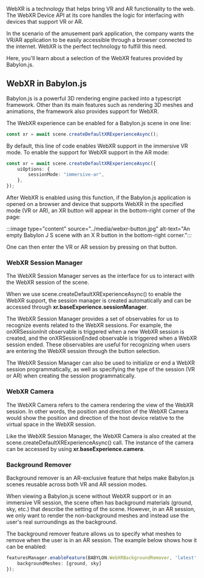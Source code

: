 WebXR is a technology that helps bring VR and AR functionality to the web. The WebXR Device API at its core handles the logic for interfacing with devices that support VR or AR. 

In the scenario of the amusement park application, the company wants the VR/AR application to be easily accessible through a browser connected to the internet. WebXR is the perfect technology to fulfill this need.

Here, you'll learn about a selection of the WebXR features provided by Babylon.js.

## WebXR in Babylon.js

Babylon.js is a powerful 3D rendering engine packed into a typescript framework. Other than its main features such as rendering 3D meshes and animations, the framework also provides support for WebXR.

The WebXR experience can be enabled for a Babylon.js scene in one line:

```typescript
const xr = await scene.createDefaultXRExperienceAsync();
```

By default, this line of code enables WebXR support in the immersive VR mode. To enable the support for WebXR support in the AR mode:

```typescript
const xr = await scene.createDefaultXRExperienceAsync({
    uiOptions: {
        sessionMode: "immersive-ar",
    },
});
```

After WebXR is enabled using this function, if the Babylon.js application is opened on a browser and device that supports WebXR in the specified mode (VR or AR), an XR button will appear in the bottom-right corner of the page:

:::image type="content" source="../media/webxr-button.jpg" alt-text="An empty Babylon J S scene with an X R button in the bottom-right corner.":::

One can then enter the VR or AR session by pressing on that button.

### WebXR Session Manager

The WebXR Session Manager serves as the interface for us to interact with the WebXR session of the scene.

When we use scene.createDefaultXRExperienceAsync() to enable the WebXR support, the session manager is created automatically and can be accessed through **xr.baseExperience.sessionManager**.

The WebXR Session Manager provides a set of observables for us to recognize events related to the WebXR sessions. For example, the onXRSessionInit observable is triggered when a new WebXR session is created, and the onXRSessionEnded observable is triggered when a WebXR session ended. These observables are useful for recognizing when users are entering the WebXR session through the button selection.

The WebXR Session Manager can also be used to initialize or end a WebXR session programmatically, as well as specifying the type of the session (VR or AR) when creating the session programmatically.

### WebXR Camera

The WebXR Camera refers to the camera rendering the view of the WebXR session. In other words, the position and direction of the WebXR Camera would show the position and direction of the host device relative to the virtual space in the WebXR session.

Like the WebXR Session Manager, the WebXR Camera is also created at the scene.createDefaultXRExperienceAsync() call. The instance of the camera can be accessed by using **xr.baseExperience.camera**.

### Background Remover

Background remover is an AR-exclusive feature that helps make Babylon.js scenes reusable across both VR and AR session modes.

When viewing a Babylon.js scene without WebXR support or in an immersive VR session, the scene often has background materials (ground, sky, etc.) that describe the setting of the scene. However, in an AR session, we only want to render the non-background meshes and instead use the user's real surroundings as the background.

The background remover feature allows us to specify what meshes to remove when the user is in an AR session. The example below shows how it can be enabled:

```typescript
featuresManager.enableFeature(BABYLON.WebXRBackgroundRemover, 'latest', {
    backgroundMeshes: [ground, sky]
});
```
